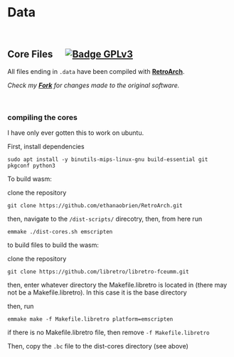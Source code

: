 # Data

<br>

## Core Files    [![Badge GPLv3]][GPLv3]

All files ending in `.data` have been compiled with **[RetroArch]**.

*Check my **[Fork]** for changes made to the original software.*

<br>

### compiling the cores

I have only ever gotten this to work on ubuntu.


First, install dependencies

```
sudo apt install -y binutils-mips-linux-gnu build-essential git pkgconf python3
```

To build wasm:

clone the repository

```
git clone https://github.com/ethanaobrien/RetroArch.git
```

then, navigate to the `/dist-scripts/` direcotry, then, from here run

```
emmake ./dist-cores.sh emscripten
```

to build files to build the wasm:

clone the repository

```
git clone https://github.com/libretro/libretro-fceumm.git
```

then, enter whatever directory the Makefile.libretro is located in (there may not be a Makefile.libretro). In this case it is the base directory

then, run
```
emmake make -f Makefile.libretro platform=emscripten
```
if there is no Makefile.libretro file, then remove `-f Makefile.libretro`

Then, copy the `.bc` file to the dist-cores directory (see above)


<!----------------------------------------------------------------------------->

[RetroArch]: https://github.com/libretro/RetroArch
[Fork]: https://github.com/ethanaobrien/RetroArch

[Badge GPLv3]: https://img.shields.io/badge/License-GPL_3-blue.svg?style=for-the-badge
[GPLv3]: cores/LICENSE

